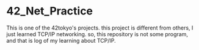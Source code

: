 # 42_Net_Practice
This is one of the 42tokyo's projects. this project is different from others, I just learned TCP/IP networking. so, this repository is not some program, and that is log of my learning about TCP/IP.
